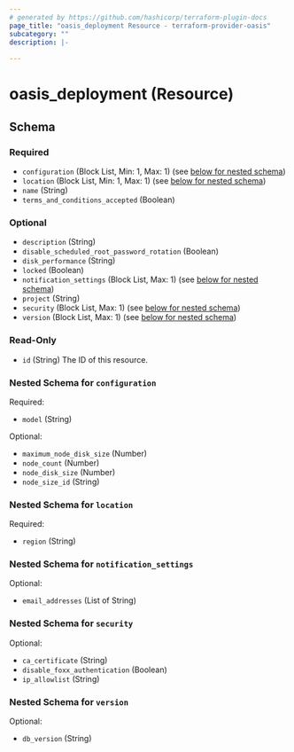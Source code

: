 ```yaml
---
# generated by https://github.com/hashicorp/terraform-plugin-docs
page_title: "oasis_deployment Resource - terraform-provider-oasis"
subcategory: ""
description: |-
  
---
```


# oasis_deployment (Resource)





<!-- schema generated by tfplugindocs -->
## Schema

### Required

- `configuration` (Block List, Min: 1, Max: 1) (see [below for nested schema](#nestedblock--configuration))
- `location` (Block List, Min: 1, Max: 1) (see [below for nested schema](#nestedblock--location))
- `name` (String)
- `terms_and_conditions_accepted` (Boolean)

### Optional

- `description` (String)
- `disable_scheduled_root_password_rotation` (Boolean)
- `disk_performance` (String)
- `locked` (Boolean)
- `notification_settings` (Block List, Max: 1) (see [below for nested schema](#nestedblock--notification_settings))
- `project` (String)
- `security` (Block List, Max: 1) (see [below for nested schema](#nestedblock--security))
- `version` (Block List, Max: 1) (see [below for nested schema](#nestedblock--version))

### Read-Only

- `id` (String) The ID of this resource.

<a id="nestedblock--configuration"></a>
### Nested Schema for `configuration`

Required:

- `model` (String)

Optional:

- `maximum_node_disk_size` (Number)
- `node_count` (Number)
- `node_disk_size` (Number)
- `node_size_id` (String)


<a id="nestedblock--location"></a>
### Nested Schema for `location`

Required:

- `region` (String)


<a id="nestedblock--notification_settings"></a>
### Nested Schema for `notification_settings`

Optional:

- `email_addresses` (List of String)


<a id="nestedblock--security"></a>
### Nested Schema for `security`

Optional:

- `ca_certificate` (String)
- `disable_foxx_authentication` (Boolean)
- `ip_allowlist` (String)


<a id="nestedblock--version"></a>
### Nested Schema for `version`

Optional:

- `db_version` (String)


